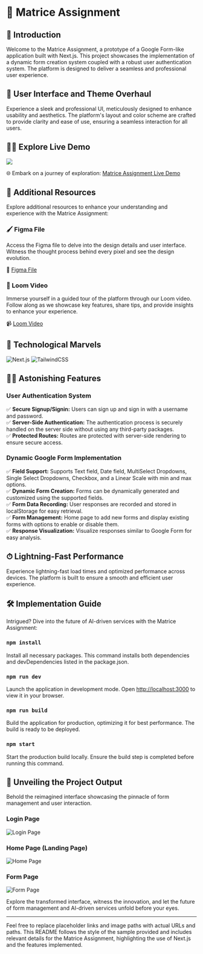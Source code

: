 # 🧠 Matrice Assignment

## 🚀 Introduction

Welcome to the Matrice Assignment, a prototype of a Google Form-like application built with Next.js. This project showcases the implementation of a dynamic form creation system coupled with a robust user authentication system. The platform is designed to deliver a seamless and professional user experience.

## 🎨 User Interface and Theme Overhaul

Experience a sleek and professional UI, meticulously designed to enhance usability and aesthetics. The platform's layout and color scheme are crafted to provide clarity and ease of use, ensuring a seamless interaction for all users.

## 👨‍💻 Explore Live Demo

<a href="https://github.com/YourRepo/matrice-assignment" target="blank">
<img src="https://img.shields.io/website?url=https://www.example.com&logo=github&style=flat-square" />
</a>

🌐 Embark on a journey of exploration: [Matrice Assignment Live Demo](https://next-form-zeta.vercel.app/signup)

## 🌟 Additional Resources

Explore additional resources to enhance your understanding and experience with the Matrice Assignment:

### 🖌 Figma File

Access the Figma file to delve into the design details and user interface. Witness the thought process behind every pixel and see the design evolution.

🔗 [Figma File](https://www.figma.com/file/Example/Matrice-Assignment?type=design&node-id=0%3A1&mode=design)

### 🎥 Loom Video

Immerse yourself in a guided tour of the platform through our Loom video. Follow along as we showcase key features, share tips, and provide insights to enhance your experience.

📹 [Loom Video](https://www.loom.com/share/3ef0af82c71c4316a9b090aa3c0889c4?sid=943f5ef6-88a6-4c69-a8ef-33ecb6d74efd)

## 🚀 Technological Marvels

![Next.js](https://img.shields.io/badge/next.js-%23000000.svg?style=for-the-badge&logo=nextdotjs&logoColor=white)
![TailwindCSS](https://img.shields.io/badge/tailwindcss-%2338B2AC.svg?style=for-the-badge&logo=tailwind-css&logoColor=white)

## 👨‍💻 Astonishing Features

### User Authentication System
✅ **Secure Signup/Signin:** Users can sign up and sign in with a username and password.\
✅ **Server-Side Authentication:** The authentication process is securely handled on the server side without using any third-party packages.\
✅ **Protected Routes:** Routes are protected with server-side rendering to ensure secure access.

### Dynamic Google Form Implementation
✅ **Field Support:** Supports Text field, Date field, MultiSelect Dropdowns, Single Select Dropdowns, Checkbox, and a Linear Scale with min and max options.\
✅ **Dynamic Form Creation:** Forms can be dynamically generated and customized using the supported fields.\
✅ **Form Data Recording:** User responses are recorded and stored in localStorage for easy retrieval.\
✅ **Form Management:** Home page to add new forms and display existing forms with options to enable or disable them.\
✅ **Response Visualization:** Visualize responses similar to Google Form for easy analysis.

## ⏱ Lightning-Fast Performance

Experience lightning-fast load times and optimized performance across devices. The platform is built to ensure a smooth and efficient user experience.

## 🛠️ Implementation Guide

Intrigued? Dive into the future of AI-driven services with the Matrice Assignment:

### `npm install`

Install all necessary packages. This command installs both dependencies and devDependencies listed in the package.json.

### `npm run dev`

Launch the application in development mode. Open [http://localhost:3000](http://localhost:3000) to view it in your browser.

### `npm run build`

Build the application for production, optimizing it for best performance. The build is ready to be deployed.

### `npm start`

Start the production build locally. Ensure the build step is completed before running this command.

## 🌟 Unveiling the Project Output

Behold the reimagined interface showcasing the pinnacle of form management and user interaction.

### Login Page

![Login Page](https://github.com/YourRepo/matrice-assignment/assets/login_page.jpg)

### Home Page (Landing Page)

![Home Page](https://github.com/YourRepo/matrice-assignment/assets/home_page.jpg)

### Form Page

![Form Page](https://github.com/YourRepo/matrice-assignment/assets/form_page.jpg)

Explore the transformed interface, witness the innovation, and let the future of form management and AI-driven services unfold before your eyes.

---

Feel free to replace placeholder links and image paths with actual URLs and paths. This README follows the style of the sample provided and includes relevant details for the Matrice Assignment, highlighting the use of Next.js and the features implemented.
